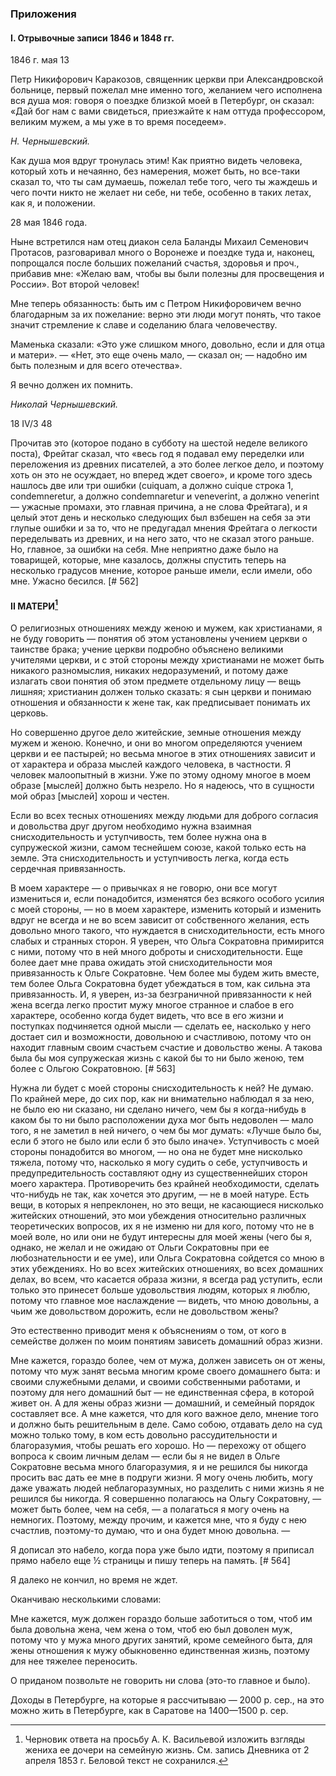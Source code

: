 ### Приложения 

#### I. Отрывочные записи 1846 и 1848 гг.

1846 г. мая 13

Петр Никифорович Каракозов, священник церкви при Александровской больнице, первый пожелал мне именно того, желанием чего исполнена вся душа моя: говоря о поездке близкой моей в Петербург, он сказал: «Дай бог нам с вами свидеться, приезжайте к нам оттуда профессором, великим мужем, а мы уже в то время поседеем».

*Н. Чернышевский.*

Как душа моя вдруг тронулась этим! Как приятно видеть человека, который хоть и нечаянно, без намерения, может быть, но все-таки сказал то, что ты сам думаешь, пожелал тебе того, чего ты жаждешь и чего почти никто не желает ни себе, ни тебе, особенно в таких летах, как я, и положении.

28 мая 1846 года.

Ныне встретился нам отец диакон села Баланды Михаил Семенович Протасов, разговаривал много о Воронеже и поездке туда и, наконец, попрощался после больших пожеланий счастья, здоровья и проч., прибавив мне: «Желаю вам, чтобы вы были полезны для просвещения и России». Вот второй человек!

Мне теперь обязанность: быть им с Петром Никифоровичем вечно благодарным за их пожелание: верно эти люди могут понять, что такое значит стремление к славе и соделанию блага человечеству.

Маменька сказали: «Это уже слишком много, довольно, если и для отца и матери». — «Нет, это еще очень мало, — сказал он; — надобно им быть полезным и для всего отечества».

Я вечно должен их помнить.

*Николай Чернышевский.*

18 IV/3 48

Прочитав это (которое подано в субботу на шестой неделе великого поста), Фрейтаг сказал, что «весь год я подавал ему переделки или переложения из древних писателей, а это более легкое дело, и поэтому хоть он это не осуждает, но вперед ждет своего», и кроме того здесь нашлось две или три ошибки (cuiquam, a должно cuique строка 1, condemneretur, а должно condemnaretur и veneverint, а должно venerint — ужасные промахи, это главная причина, а не слова Фрейтага), и я целый этот день и несколько следующих был взбешен на себя за эти глупые ошибки и за то, что не предугадал мнения Фрейтага о легкости переделывать из древних, и на него зато, что не сказал этого раньше. Но, главное, за ошибки на себя. Мне неприятно даже было на товарищей, которые, мне казалось, должны спустить теперь на несколько градусов мнение, которое раньше имели, если имели, обо мне. Ужасно бесился. [# 562]

#### II МАТЕРИ[^r5631]

[^r5631]: Черновик ответа на просьбу А. К. Васильевой изложить взгляды жениха ее дочери на семейную жизнь. См. запись Дневника от 2 апреля 1853 г. Беловой текст не сохранился.

О религиозных отношениях между женою и мужем, как христианами, я не буду говорить — понятия об этом установлены учением церкви о таинстве брака; учение церкви подробно объяснено великими учителями церкви, и с этой стороны между христианами не может быть никакого разномыслия, никаких недоразумений, и потому даже излагать свои понятия об этом предмете отдельному лицу — вещь лишняя; христианин должен только сказать: я сын церкви и понимаю отношения и обязанности к жене так, как предписывает понимать их церковь.

Но совершенно другое дело житейские, земные отношения между мужем и женою. Конечно, и они во многом определяются учением церкви и ее пастырей; но весьма многое в этих отношениях зависит и от характера и образа мыслей каждого человека, в частности. Я человек малоопытный в жизни. Уже по этому одному многое в моем образе \[мыслей\] должно быть незрело. Но я надеюсь, что в сущности мой образ \[мыслей\] хорош и честен.

Если во всех тесных отношениях между людьми для доброго согласия и довольства друг другом необходимо нужна взаимная снисходительность и уступчивость, тем более нужна она в супружеской жизни, самом теснейшем союзе, какой только есть на земле. Эта снисходительность и уступчивость легка, когда есть сердечная привязанность.

В моем характере — о привычках я не говорю, они все могут измениться и, если понадобится, изменятся без всякого особого усилия с моей стороны, — но в моем характере, изменить который и изменить вдруг не всегда и не во всем зависит от собственного желания, есть довольно много такого, что нуждается в снисходительности, есть много слабых и странных сторон. Я уверен, что Ольга Сократовна примирится с ними, потому что в ней много доброты и снисходительности. Еще более дает мне права ожидать этой снисходительности моя привязанность к Ольге Сократовне. Чем более мы будем жить вместе, тем более Ольга Сократовна будет убеждаться в том, как сильна эта привязанность. И, я уверен, из-за безграничной привязанности к ней жена всегда легко простит мужу многое странное и слабое в его характере, особенно когда будет видеть, что все в его жизни и поступках подчиняется одной мысли — сделать ее, насколько у него достает сил и возможности, довольною и счастливою, потому что он находит главным своим счастьем счастие и довольство жены. А такова была бы моя супружеская жизнь с какой бы то ни было женою, тем более с Ольгою Сократовною. [# 563]

Нужна ли будет с моей стороны снисходительность к ней? Не думаю. По крайней мере, до сих пор, как ни внимательно наблюдал я за нею, не было ею ни сказано, ни сделано ничего, чем бы я когда-нибудь в каком бы то ни было расположении духа мог быть недоволен — мало того, я не заметил в ней ничего, о чем бы мог думать: «Лучше было бы, если б этого не было или если б это было иначе». Уступчивость с моей стороны понадобится во многом, — но она не будет мне нисколько тяжела, потому что, насколько я могу судить о себе, уступчивость и предупредительность составляют одну из существеннейших сторон моего характера. Противоречить без крайней необходимости, сделать что-нибудь не так, как хочется это другим, — не в моей натуре. Есть вещи, в которых я непреклонен, но это вещи, не касающиеся нисколько житейских отношений, это мои убеждения относительно различных теоретических вопросов, их я не изменю ни для кого, потому что не в моей воле, но или они не будут интересны для моей жены (чего бы я, однако, не желал и не ожидаю от Ольги Сократовны при ее любознательности и ее уме), или Ольга Сократовна сойдется со мною в этих убеждениях. Но во всех житейских отношениях, во всех домашних делах, во всем, что касается образа жизни, я всегда рад уступить, если только это принесет больше удовольствия людям, которых я люблю, потому что главное мое наслаждение — видеть, что мною довольны, а чьим же довольством дорожить, если не довольством жены?

Это естественно приводит меня к объяснениям о том, от кого в семействе должен по моим понятиям зависеть домашний образ жизни.

Мне кажется, гораздо более, чем от мужа, должен зависеть он от жены, потому что муж занят весьма многим кроме своего домашнего быта: и своими служебными делами, и своими собственными работами, и поэтому для него домашний быт — не единственная сфера, в которой живет он. А для жены образ жизни — домашний, и семейный порядок составляет все. А мне кажется, что для кого важное дело, мнение того и должно быть решительным в деле. Само собою, отдавать дело на суд можно только тому, в ком есть довольно рассудительности и благоразумия, чтобы решать его хорошо. Но — перехожу от общего вопроса к своим личным делам — если бы я не видел в Ольге Сократовне весьма много благоразумия, я и не решился бы никогда просить вас дать ее мне в подруги жизни. Я могу очень любить, могу даже уважать людей неблагоразумных, но разделить с ними жизнь я не решился бы никогда. Я совершенно полагаюсь на Ольгу Сократовну, — может быть более, чем на себя, — а полагаться я могу очень на немногих. Поэтому, между прочим, и кажется мне, что я буду с нею счастлив, поэтому-то думаю, что и она будет мною довольна. — 

Я дописал это набело, когда пора уже было идти, поэтому я приписал прямо набело еще ½ страницы и пишу теперь на память. [# 564]

Я далеко не кончил, но время не ждет.

Оканчиваю несколькими словами:

Мне кажется, муж должен гораздо больше заботиться о том, чтоб им была довольна жена, чем жена о том, чтоб ею был доволен муж, потому что у мужа много других занятий, кроме семейного быта, для жены отношения к мужу обыкновенно единственная жизнь, поэтому для нее тяжелее переносить.

О приданом позвольте не говорить ни слова (это-то главное и было).

Доходы в Петербурге, на которые я рассчитываю — 2000 р. сер., на это можно жить в Петербурге, как в Саратове на 1400—1500 р. сер.

